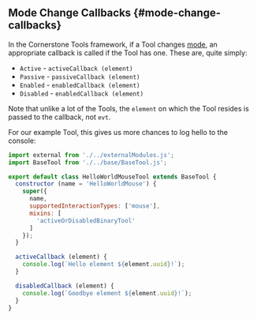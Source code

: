 ## Mode Change Callbacks {#mode-change-callbacks}

In the Cornerstone Tools framework, if a Tool changes [mode](../anatomy-of-a-tool/index.md#modes), an appropriate callback is called if the Tool has one. These are, quite simply:

- `Active` - `activeCallback (element)`
- `Passive` - `passiveCallback (element)`
- `Enabled` - `enabledCallback (element)`
- `Disabled` - `enabledCallback (element)`

Note that unlike a lot of the Tools, the `element` on which the Tool resides is passed to the callback, not `evt`.

For our example Tool, this gives us more chances to log hello to the console:

```js
import external from './../externalModules.js';
import BaseTool from './../base/BaseTool.js';

export default class HelloWorldMouseTool extends BaseTool {
  constructor (name = 'HelloWorldMouse') {
    super({
      name,
      supportedInteractionTypes: ['mouse'],
      mixins: [
        'activeOrDisabledBinaryTool'
      ]
    });
  }

  activeCallback (element) {
    console.log(`Hello element ${element.uuid}!`);
  }

  disabledCallback (element) {
    console.log(`Goodbye element ${element.uuid}!`);
  }
}
```
